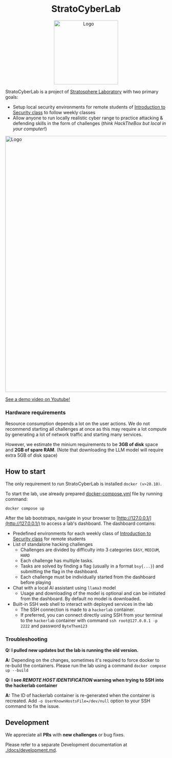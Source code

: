<h1 align="center">StratoCyberLab </h1>

<p align="center">
  <img src="https://github.com/stratosphereips/BSY-playground/assets/26445918/1898de8c-840f-46a5-ad73-fca0b9b84c14" alt="Logo" width="200"/>
</p>


StratoCyberLab is a project of [Stratosphere Laboratory](https://www.stratosphereips.org/) with two primary goals:

* Setup local security environments for remote students of [Introduction to Security class](https://cybersecurity.bsy.fel.cvut.cz/) to follow weekly classes   
* Allow anyone to run locally realistic cyber range to practice attacking & defending skills in the form of challenges (_think HackTheBox but local in your computer!_)

<p align="left">
  <img src="https://github.com/user-attachments/assets/458dc8eb-c164-4615-8ad6-27745f732342" alt="Logo" width="800"/>
</p>

[See a demo video on Youtube!](https://www.youtube.com/watch?v=dkNBveT3Sqg) 

### Hardware requirements

Resource consumption depends a lot on the user actions. We do not recommend starting all challenges at once
as this may require a lot compute by generating a lot of network traffic and starting many services.

However, we estimate the minium requirements to be **3GB of disk** space and **2GB of spare RAM**. (Note that downloading the LLM model will require extra 5GB of disk space)   

## How to start

The only requirement to run StratoCyberLab is installed `docker (v>20.10)`. 

To start the lab, use already prepared [docker-compose.yml](./docker-compose.yml) file by running command:
```
docker compose up
```

After the lab bootstraps, navigate in your browser to [http://127.0.0.1/](http://127.0.0.1/) to access a lab's dashboard. The dashboard contains:
* Predefined environments for each weekly class of [Introduction to Security class](https://cybersecurity.bsy.fel.cvut.cz/) for remote students
* List of standalone hacking challenges 
    * Challenges are divided by difficulty into 3 categories `EASY`, `MEDIUM`, `HARD`
    * Each challenge has multiple tasks. 
    * Tasks are solved by finding a flag (usually in a format `bsy{...}`) and submitting the flag in the dashboard.
    * Each challenge must be individually started from the dashboard before playing
* Chat with a local AI assistant using `llama3` model
    * Usage and downloading of the model is optional and can be initiated from the dashboard. By default no model is downloaded.
* Built-in SSH web shell to interact with deployed services in the lab
    * The SSH connection is made to a `hackerlab` container. 
    * If preferred, you can connect directly using SSH from your terminal to the `hackerlab` container with command
`ssh root@127.0.0.1 -p 2222` and password `ByteThem123`


### Troubleshooting

**Q: I pulled new updates but the lab is running the old version.**

**A:** Depending on the changes, sometimes it's required to force docker to re-build the containers. Please run the lab using a command `docker compose up --build` 


**Q: I see _REMOTE HOST IDENTIFICATION_ warning when trying to SSH into the hackerlab container**

**A:** The ID of hackerlab container is re-generated when the container is recreated. Add `-o UserKnownHostsFile=/dev/null` option to your SSH command to fix the issue.

## Development

We appreciate all **PRs** with **new challenges** or bug fixes.

Please refer to a separate Development documentation at [./docs/development.md](./docs/development.md).
